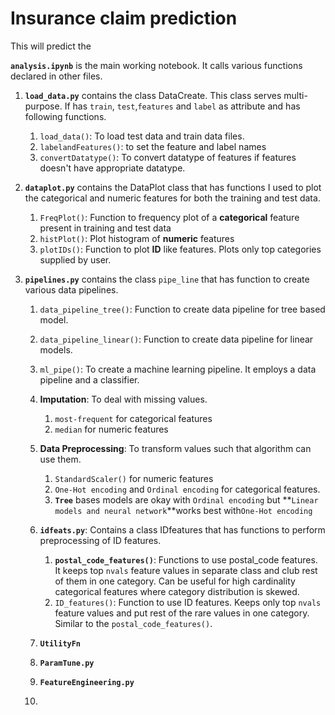 # Insurance claim prediction

This will predict the 

**`analysis.ipynb`** is the main working notebook. It calls various functions declared in other files.

1. **`load_data.py`** contains the class DataCreate. This class serves multi-purpose. If has `train`, `test`,`features` and `label` as attribute and has following functions.

   1. `load_data()`: To load test data and train data files.
   2. `labelandFeatures()`: to set the feature and label names
   3. `convertDatatype()`: To convert datatype of features if features doesn't have appropriate datatype.
2. **`dataplot.py`** contains the DataPlot class that has  functions I used to plot the categorical and numeric features for both the training and test data.

   1. `FreqPlot()`: Function to frequency plot of a **categorical** feature present in training and test data
   2. `histPlot()`: Plot histogram of **numeric** features
   3. `plotIDs()`: Function to plot **ID** like features. Plots only top categories supplied by user.
3. **`pipelines.py`** contains the class `pipe_line` that has function to create various data pipelines.

   1. `data_pipeline_tree()`: Function to create data pipeline for tree based model.
   2. `data_pipeline_linear()`: Function to create data pipeline for linear models.
   3. `ml_pipe()`: To create a machine learning pipeline. It employs a data pipeline and a classifier.
   4. **Imputation**: To deal with missing values.

      1. `most-frequent` for categorical features
      2. `median` for numeric features
   5. **Data Preprocessing**: To transform values such that algorithm can use them.

      1. `StandardScaler()` for numeric features
      2. `One-Hot encoding` and `Ordinal encoding` for categorical features.
      3. **`Tree`** bases models are okay with `Ordinal encoding` but  **`Linear models and neural network`**works best with`One-Hot encoding`
   6. **`idfeats.py`**: Contains a class IDfeatures that has functions to perform preprocessing of ID features.

      1. **`postal_code_features()`**: Functions to use postal_code features. It keeps top `nvals` feature values in separate class and club rest of them in one category. Can be useful for high cardinality categorical features where category distribution is skewed.
      2. `ID_features()`: Function to use ID features. Keeps only top `nvals` feature values and put rest of the rare values in one category. Similar to the `postal_code_features()`.
   7. **`UtilityFn`**
   8. **`ParamTune.py`**
   9. **`FeatureEngineering.py`**
   10.
